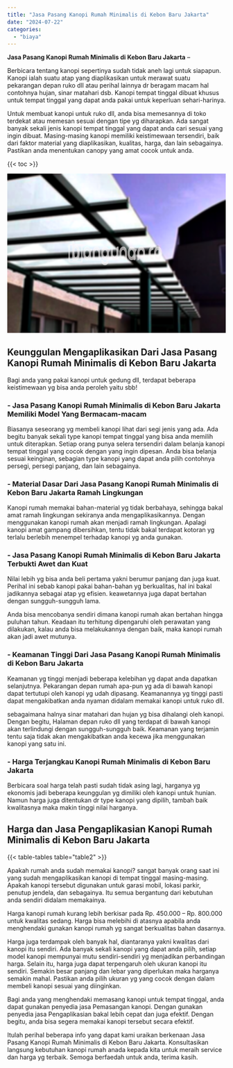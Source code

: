 ```yaml
---
title: "Jasa Pasang Kanopi Rumah Minimalis di Kebon Baru Jakarta"
date: "2024-07-22"
categories: 
  - "biaya"
---
```


**Jasa Pasang Kanopi Rumah Minimalis di Kebon Baru Jakarta** –

Berbicara tentang kanopi sepertinya sudah tidak aneh lagi untuk siapapun. Kanopi ialah suatu atap yang diaplikasikan untuk merawat suatu pekarangan depan ruko dll atau perihal lainnya dr beragam macam hal contohnya hujan, sinar matahari dsb. Kanopi tempat tinggal dibuat khusus untuk tempat tinggal yang dapat anda pakai untuk keperluan sehari-harinya.

Untuk membuat kanopi untuk ruko dll, anda bisa memesannya di toko terdekat atau memesan sesuai dengan tipe yg diharapkan. Ada sangat banyak sekali jenis kanopi tempat tinggal yang dapat anda cari sesuai yang ingin dibuat. Masing-masing kanopi memiliki keistimewaan tersendiri, baik dari faktor material yang diaplikasikan, kualitas, harga, dan lain sebagainya. Pastikan anda menentukan canopy yang amat cocok untuk anda.

{{< toc >}}

![Jasa Pasang Kanopi Rumah Minimalis di Kebon Baru Jakarta](/images/harga-kanopi-minimalis-07.png)

## Keunggulan Mengaplikasikan Dari Jasa Pasang Kanopi Rumah Minimalis di Kebon Baru Jakarta

Bagi anda yang pakai kanopi untuk gedung dll, terdapat beberapa keistimewaan yg bisa anda peroleh yaitu sbb!

### \- Jasa Pasang Kanopi Rumah Minimalis di Kebon Baru Jakarta Memiliki Model Yang Bermacam-macam

Biasanya seseorang yg membeli kanopi lihat dari segi jenis yang ada. Ada begitu banyak sekali type kanopi tempat tinggal yang bisa anda memilih untuk diterapkan. Setiap orang punya selera tersendiri dalam belanja kanopi tempat tinggal yang cocok dengan yang ingin dipesan. Anda bisa belanja sesuai keinginan, sebagian type kanopi yang dapat anda pilih contohnya persegi, persegi panjang, dan lain sebagainya.

### \- Material Dasar Dari Jasa Pasang Kanopi Rumah Minimalis di Kebon Baru Jakarta Ramah Lingkungan

Kanopi rumah memakai bahan-material yg tidak berbahaya, sehingga bakal amat ramah lingkungan sekiranya anda mengaplikasikannya. Dengan menggunakan kanopi rumah akan menjadi ramah lingkungan. Apalagi kanopi amat gampang dibersihkan, tentu tidak bakal terdapat kotoran yg terlalu berlebih menempel terhadap kanopi yg anda gunakan.

### \- Jasa Pasang Kanopi Rumah Minimalis di Kebon Baru Jakarta Terbukti Awet dan Kuat

Nilai lebih yg bisa anda beli pertama yakni berumur panjang dan juga kuat. Perihal ini sebab kanopi pakai bahan-bahan yg berkualitas, hal ini bakal jadikannya sebagai atap yg efisien. keawetannya juga dapat bertahan dengan sungguh-sungguh lama.

Anda bisa mencobanya sendiri dimana kanopi rumah akan bertahan hingga puluhan tahun. Keadaan itu terhitung dipengaruhi oleh perawatan yang dilakukan, kalau anda bisa melakukannya dengan baik, maka kanopi rumah akan jadi awet mutunya.

### \- Keamanan Tinggi Dari Jasa Pasang Kanopi Rumah Minimalis di Kebon Baru Jakarta

Keamanan yg tinggi menjadi beberapa kelebihan yg dapat anda dapatkan selanjutnya. Pekarangan depan rumah apa-pun yg ada di bawah kanopi dapat tertutupi oleh kanopi yg udah dipasang. Keamanannya yg tinggi pasti dapat mengakibatkan anda nyaman didalam memakai kanopi untuk ruko dll.

sebagaimana halnya sinar matahari dan hujan yg bisa dihalangi oleh kanopi. Dengan begitu, Halaman depan ruko dll yang terdapat di bawah kanopi akan terlindungi dengan sungguh-sungguh baik. Keamanan yang terjamin tentu saja tidak akan mengakibatkan anda kecewa jika menggunakan kanopi yang satu ini.

### \- Harga Terjangkau Kanopi Rumah Minimalis di Kebon Baru Jakarta

Berbicara soal harga telah pasti sudah tidak asing lagi, harganya yg ekonomis jadi beberapa keunggulan yg dimiliki oleh kanopi untuk hunian. Namun harga juga ditentukan dr type kanopi yang dipilih, tambah baik kwalitasnya maka makin tinggi nilai harganya.

## Harga dan Jasa Pengaplikasian Kanopi Rumah Minimalis di Kebon Baru Jakarta

{{< table-tables table="table2" >}}

Apakah rumah anda sudah memakai kanopi? sangat banyak orang saat ini yang sudah mengaplikasikan kanopi di tempat tinggal masing-masing. Apakah kanopi tersebut digunakan untuk garasi mobil, lokasi parkir, penutup jendela, dan sebagainya. Itu semua bergantung dari kebutuhan anda sendiri didalam memakainya.

Harga kanopi rumah kurang lebih berkisar pada Rp. 450.000 – Rp. 800.000 untuk kwalitas sedang. Harga bisa melebihi di atasnya apabila anda menghendaki gunakan kanopi rumah yg sangat berkualitas bahan dasarnya.

Harga juga terdampak oleh banyak hal, diantaranya yakni kwalitas dari kanopi itu sendiri. Ada banyak sekali kanopi yang dapat anda pilih, setiap model kanopi mempunyai mutu sendiri-sendiri yg menjadikan perbandingan harga. Selain itu, harga juga dapat terpengaruh oleh ukuran kanopi itu sendiri. Semakin besar panjang dan lebar yang diperlukan maka harganya semakin mahal. Pastikan anda pilih ukuran yg yang cocok dengan dalam membeli kanopi sesuai yang diinginkan.

Bagi anda yang menghendaki memasang kanopi untuk tempat tinggal, anda dapat gunakan penyedia jasa Pemasangan kanopi. Dengan gunakan penyedia jasa Pengaplikasian bakal lebih cepat dan juga efektif. Dengan begitu, anda bisa segera memakai kanopi tersebut secara efektif.

Itulah perihal beberapa info yang dapat kami uraikan berkenaan Jasa Pasang Kanopi Rumah Minimalis di Kebon Baru Jakarta. Konsultasikan langsung kebutuhan kanopi rumah anada kepada kita untuk meraih service dan harga yg terbaik. Semoga berfaedah untuk anda, terima kasih.
